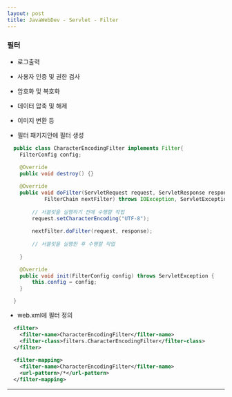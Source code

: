 ```yaml
---
layout: post
title: JavaWebDev - Servlet - Filter
---
```


### 필터

  - 로그출력

  - 사용자 인증 및 권한 검사

  - 암호화 및 복호화

  - 데이터 압축 및 해제

  - 이미지 변환 등

  - 필터 패키지안에 필터 생성
```java
  public class CharacterEncodingFilter implements Filter{
	FilterConfig config;
	
	@Override
	public void destroy() {}

	@Override
	public void doFilter(ServletRequest request, ServletResponse response,
			FilterChain nextFilter) throws IOException, ServletException {
		
		// 서블릿을 실행하기 전에 수행할 작업
		request.setCharacterEncoding("UTF-8");
		
		nextFilter.doFilter(request, response);
		
		// 서블릿을 실행한 후 수행할 작업
		
	}

	@Override
	public void init(FilterConfig config) throws ServletException {
		this.config = config;
	}

  }
```
  - web.xml에 필터 정의
  
```xml
  <filter>
	<filter-name>CharacterEncodingFilter</filter-name>
	<filter-class>filters.CharacterEncodingFilter</filter-class>
  </filter>
	
  <filter-mapping>
	<filter-name>CharacterEncodingFilter</filter-name>
	<url-pattern>/*</url-pattern>
  </filter-mapping>
```
---
